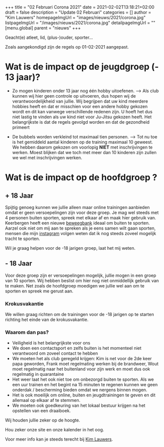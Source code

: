 +++
title = "02 Februari Corona 2021"
date = 2021-02-02T13:18:21+02:00
draft = false
description = "Update 02 Februari"
categories = []
author = "Kim Lauwers"
homepageImgUrl = "images/nieuws/2021/corona.jpg"
listpageImgUrl = "/images/nieuws/2021/corona.jpg"
detailpageImgUrl = ""
[menu.global]
    parent = "nieuws"
+++



Geacht(e) atleet, lid, (plus-)ouder, sporter…

Zoals aangekondigd zijn de regels op 01-02-2021 aangepast.

# Wat is de impact op de jeugdgroep (- 13 jaar)?
* Zo mogen kinderen onder 13 jaar nog één hobby uitoefenen. 
--> Als club kunnen wij hier geen controle op uitvoeren, dus hopen wij de verantwoordelijkheid van jullie.
Wij begrijpen dat uw kind meerdere hobbies heeft en dat er misschien voor een andere hobby gekozen wordt en dit kan vanwege verschillende redenen zijn. 
U hoeft het dus niet lastig te vinden als uw kind niet voor Ju-Jitsu gekozen heeft. Het belangrijkste is dat de regels gevolgd worden en dat de gezondheid primeert


* De bubbels worden verkleind tot maximaal tien personen. 
--> Tot nu toe is het gemiddeld aantal kinderen op de training maximaal 10 geweest. 
We hebben daarom gekozen om voorlopig **NIET** met inschrijvingen te werken. 
Moest blijken dat we toch met meer dan 10 kinderen zijn zullen we wel met inschrijvingen werken.

# Wat is de impact op de hoofdgroep ?
## + 18 Jaar
Spijtig genoeg kunnen we jullie alleen maar online trainingen aanbieden omdat er geen versoepelingen zijn voor deze groep. Je mag wel steeds met 4 personen buiten sporten, spreek met elkaar af en maak hier gebruik van.
Keerbergen heeft een nieuwe [beweegbank](https://www.invictokeerbergen.be/nieuws/2021/01/17/beweegbank-te-keerbergen/) ideaal om buiten te sporten.
Aarzel ook niet om mij aan te spreken als je eens samen wilt gaan sporten, mensen die mijn [instagram](https://www.instagram.com/lauwers.kim/) volgen weten dat ik nog steeds zoveel mogelijk tracht te sporten.

Wil je graag helpen voor de -18 jarigen groep, laat het mij weten.

## - 18 Jaar
Voor deze groep zijn er versoepelingen mogelijk, jullie mogen in een groep van 10 sporten. Wij hebben beslist om hier nog niet onmiddellijk gebruik van te maken.
Net zoals de hoofdgroep moedigen we jullie wel aan om te sporten en spreek me gerust aan.

### Krokusvakantie
We willen graag richten om de trainingen voor de -18 jarigen op te starten richting het einde van de krokusvakantie.

### Waarom dan pas?
* Veiligheid is het belangrijkste voor ons
* We doen een contactsport en zelfs buiten is het momenteel niet verantwoord om zoveel contact te hebben
* We moeten het als club geregeld krijgen: Kim is net voor de 2de keer papa geworden, Frank moet regelmating werken bij de brandweer, Wout moet regelmatig naar het buitenland voor zijn werk en moet dus ook regelmatig in quarantaine
* Het weer laat het ook niet toe om onbezorgd buiten te sporten. Als we een uur trainen en het begint na 15 minuten te regenen kunnen we geen onderdak / bescherming bieden omdat we nergens binnen mogen.
* Het is ook moeilijk om online, buiten en jeugdtrainingen te geven en dit allemaal op elkaar af te stemmen.
* We moeten ook goedkeuring van het lokaal bestuur krijgen na het opstellen van een draaiboek.


Wij houden jullie zeker op de hoogte.

Hou zeker onze site en onze kalender in het oog.

Voor meer info kan je steeds terecht bij [Kim Lauwers](https://www.invictokeerbergen.be/trainers/#Kim_Lauwers).